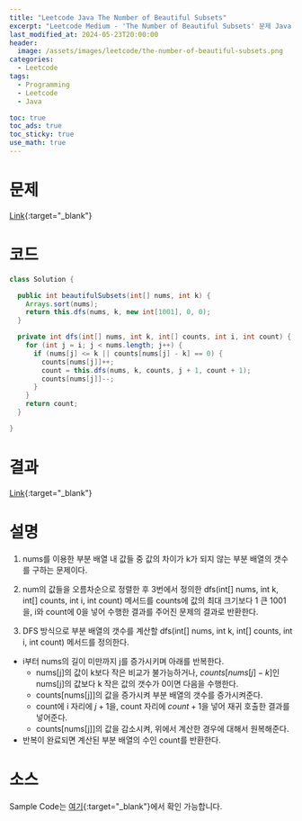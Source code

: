 ```yaml
---
title: "Leetcode Java The Number of Beautiful Subsets"
excerpt: "Leetcode Medium - 'The Number of Beautiful Subsets' 문제 Java 풀이"
last_modified_at: 2024-05-23T20:00:00
header:
  image: /assets/images/leetcode/the-number-of-beautiful-subsets.png
categories:
  - Leetcode
tags:
  - Programming
  - Leetcode
  - Java

toc: true
toc_ads: true
toc_sticky: true
use_math: true
---
```

# 문제
[Link](https://leetcode.com/problems/the-number-of-beautiful-subsets/){:target="_blank"}

# 코드
```java
class Solution {

  public int beautifulSubsets(int[] nums, int k) {
    Arrays.sort(nums);
    return this.dfs(nums, k, new int[1001], 0, 0);
  }

  private int dfs(int[] nums, int k, int[] counts, int i, int count) {
    for (int j = i; j < nums.length; j++) {
      if (nums[j] <= k || counts[nums[j] - k] == 0) {
        counts[nums[j]]++;
        count = this.dfs(nums, k, counts, j + 1, count + 1);
        counts[nums[j]]--;
      }
    }
    return count;
  }

}
```

# 결과
[Link](https://leetcode.com/problems/the-number-of-beautiful-subsets/submissions/1265718820/){:target="_blank"}

# 설명
1. nums를 이용한 부분 배열 내 값들 중 값의 차이가 k가 되지 않는 부분 배열의 갯수를 구하는 문제이다.

2. num의 값들을 오름차순으로 정렬한 후 3번에서 정의한 dfs(int[] nums, int k, int[] counts, int i, int count) 메서드를 counts에 값의 최대 크기보다 1 큰 1001을, i와 count에 0을 넣어 수행한 결과를 주어진 문제의 결과로 반환한다.

3. DFS 방식으로 부분 배열의 갯수를 계산할 dfs(int[] nums, int k, int[] counts, int i, int count) 메서드를 정의한다.
- i부터 nums의 길이 미만까지 j를 증가시키며 아래를 반복한다.
  - nums[j]의 값이 k보다 작은 비교가 불가능하거나, $counts[nums[j] - k]$인 nums[j]의 값보다 k 작은 값의 갯수가 0이면 다음을 수행한다.
  - counts[nums[j]]의 값을 증가시켜 부분 배열의 갯수를 증가시켜준다.
  - count에 i 자리에 $j + 1$을, count 자리에 $count + 1$을 넣어 재귀 호출한 결과를 넣어준다.
  - counts[nums[j]]의 값을 감소시켜, 위에서 계산한 경우에 대해서 원복해준다.
- 반복이 완료되면 계산된 부분 배열의 수인 count를 반환한다.

# 소스
Sample Code는 [여기](https://github.com/GracefulSoul/leetcode/blob/master/src/main/java/gracefulsoul/problems/TheNumberOfBeautifulSubsets.java){:target="_blank"}에서 확인 가능합니다.